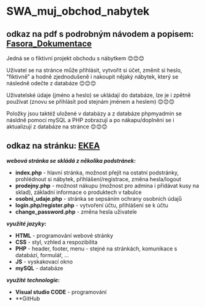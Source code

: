 # SWA_muj_obchod_nabytek
## odkaz na pdf s podrobným návodem a popisem: [Fasora_Dokumentace](https://1url.cz/s15bC)
Jedná se o fiktivní projekt obchodu s nábytkem 😊😊😊

Uživatel se na stránce může přihlásit, vytvořit si účet, změnit si heslo, "fiktivně" a hodně zjednodušeně i nakoupit nějaký nábytek, který se následně odečte z databáze 😊😊😊

Uživatelské údaje (jméno a heslo) se ukládají do databáze, lze je i zpětně používat (znovu se přihlásit pod stejnám jménem a heslem) 😊😊😊

Položky jsou taktéž uložené v databázy a z databáze phpmyadmin se násldně pomocí mySQL a PHP zobrazují a po nákapu/doplnění se i aktualizují z databáze na stránce 😊😊😊

## odkaz na stránku: [EKEA](https://app.opent2.com/it3a/fasorad/projekt1/index.php)
***webová stránka se skládá z několika podstránek:***

 - **index.php** - hlavní stránka, možnost přejít na ostatní podstránky, prohlédnout si nábytek, přihlášení/registrace, změna hesla/logout
 - **prodejny.php** - možnost nákupu (možnost pro admina i přidávat kusy na sklad), základní informace o produktech v tabulce
 - **osobni_udaje.php** - stránka se sepsáním ochrany osobních údajů
 - **login.php/register.php** - vytvoření účtu, přihlášení se k účtu
 - **change_password.php** - změna hesla uživatele

***využité jazyky:***
 - **HTML** - programování webové stránky
 - **CSS** - styl, vzhled a respozibilita
 - **PHP** - header, footer, menu - stejné na stránkách, komunikace s databází, formulář, ...
 - **JS** - vyskakovací okno
 - **mySQL** - databáze

***využité technologie:***
 - **Visual studio CODE** - programování
 - **GitHub


